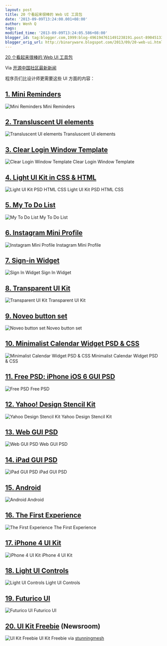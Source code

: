 ```yaml
---
layout: post
title: 20 个看起来很棒的 Web UI 工具包
date: '2013-09-09T13:24:00.001+08:00'
author: Wenh Q
tags:
modified_time: '2013-09-09T13:24:05.586+08:00'
blogger_id: tag:blogger.com,1999:blog-4961947611491238191.post-8904513304043521227
blogger_orig_url: http://binaryware.blogspot.com/2013/09/20-web-ui.html
---
```


[
20 个看起来很棒的 Web UI
工具包](http://www.oschina.net/news/44001/20-greatest-looking-ui-kits-for-web-design)

Via [开源中国社区最新新闻](http://www.oschina.net/?from=rss)

程序员们比设计师更需要这些 UI 方面的内容：

[1. Mini Reminders](http://365psd.com/day/3-176/)
-------------------------------------------------

![Mini
Reminders](http://static.oschina.net/uploads/img/201309/08082240_1LhA.jpg)
Mini Reminders

[2. Transluscent UI elements](http://pixelsdaily.com/resources/photoshop/psds/transluscent-ui-elements/)
--------------------------------------------------------------------------------------------------------

![Transluscent UI
elements](http://static.oschina.net/uploads/img/201309/08082240_PGKT.jpg)
Transluscent UI elements

[3. Clear Login Window Template](http://medialoot.com/item/clear-login-window-template/)
----------------------------------------------------------------------------------------

![Clear Login Window
Template](http://static.oschina.net/uploads/img/201309/08082241_IvFN.jpg)
Clear Login Window Template

[4. Light UI Kit in CSS & HTML](http://pixelsdaily.com/resources/html-css/light-ui-kit-in-css-html/)
----------------------------------------------------------------------------------------------------

![Light UI Kit PSD HTML
CSS](http://static.oschina.net/uploads/img/201309/08082241_qFo3.jpg)
Light UI Kit PSD HTML CSS

[5. My To Do List](http://365psd.com/day/3-159/)
------------------------------------------------

![My To Do
List](http://static.oschina.net/uploads/img/201309/08082242_murm.jpg)
My To Do List

[6. Instagram Mini Profile](http://365psd.com/day/3-151/)
---------------------------------------------------------

![Instagram Mini
Profile](http://static.oschina.net/uploads/img/201309/08082242_ZwAw.jpg)
Instagram Mini Profile

[7. Sign-in Widget](http://www.icondeposit.com/design:121)
----------------------------------------------------------

![Sign In
Widget](http://static.oschina.net/uploads/img/201309/08082243_Cs0p.jpg)
Sign In Widget

[8. Transparent UI Kit](http://365psd.com/day/3-38/)
----------------------------------------------------

![Transparent UI
Kit](http://static.oschina.net/uploads/img/201309/08082244_wKeI.jpg)
Transparent UI Kit

[9. Noveo button set](http://www.icondeposit.com/design:118)
------------------------------------------------------------

![Noveo button
set](http://static.oschina.net/uploads/img/201309/08082244_gn1j.jpg)
Noveo button set

[10. Minimalist Calendar Widget PSD & CSS](http://pixelsdaily.com/resources/photoshop/psds/psd-a-minimalist-calendar-widget/)
-----------------------------------------------------------------------------------------------------------------------------

![Minimalist Calendar Widget PSD &
CSS](http://static.oschina.net/uploads/img/201309/08082245_GEBG.jpg)
Minimalist Calendar Widget PSD & CSS

[11. Free PSD: iPhone iOS 6 GUI PSD](http://freeuikits.com/free-psd-iphone-ios-6-gui-psd/)
------------------------------------------------------------------------------------------

![Free
PSD](http://static.oschina.net/uploads/img/201309/08082245_RKbb.jpg)
Free PSD

[12. Yahoo! Design Stencil Kit](http://developer.yahoo.com/ypatterns/about/stencils/)
-------------------------------------------------------------------------------------

![Yahoo Design Stencil
Kit](http://static.oschina.net/uploads/img/201309/08082246_hIJW.jpg)
Yahoo Design Stencil Kit

[13. Web GUI PSD](http://www.hongkiat.com/blog/web-gui-psd/)
------------------------------------------------------------

![Web GUI
PSD](http://static.oschina.net/uploads/img/201309/08082247_hZlY.jpg)
Web GUI PSD

[14. iPad GUI PSD](http://www.teehanlax.com/blog/ipad-gui-psd-retina-display/)
------------------------------------------------------------------------------

![iPad GUI
PSD](http://static.oschina.net/uploads/img/201309/08082248_rG4j.jpg)
iPad GUI PSD

[15. Android](http://www.matcheck.cz/androidguipsd/)
----------------------------------------------------

![Android](http://static.oschina.net/uploads/img/201309/08082248_60tq.jpg)
Android

[16. The First Experience](http://designmoo.com/7630/the-first-experience/)
---------------------------------------------------------------------------

![The First
Experience](http://static.oschina.net/uploads/img/201309/08082249_O7Z9.jpg)
The First Experience

[17. iPhone 4 UI Kit](http://dribbble.com/shots/522099-iPhone-4-UI-Kit-PSD)
---------------------------------------------------------------------------

![iPhone 4 UI
Kit](http://static.oschina.net/uploads/img/201309/08082249_16yb.jpg)
iPhone 4 UI Kit

[18. Light UI Controls](http://dribbble.com/shots/868558-Light-UI-Controls-PSD)
-------------------------------------------------------------------------------

![Light UI
Controls](http://static.oschina.net/uploads/img/201309/08082250_4SkM.jpg)
Light UI Controls

[19. Futurico UI](http://designmodo.com/futurico/)
--------------------------------------------------

![Futurico
UI](http://static.oschina.net/uploads/img/201309/08082251_u9y9.jpg)
Futurico UI

[20. UI Kit Freebie](http://dribbble.com/shots/696851-UI-Kit-Freebie-Newsroom) (Newsroom)
-----------------------------------------------------------------------------------------

![UI Kit
Freebie](http://static.oschina.net/uploads/img/201309/08082253_K1UA.jpg)
UI Kit Freebie
via
[stunningmesh](http://www.stunningmesh.com/2013/07/20-greatest-looking-ui-kits-for-web-design/)
